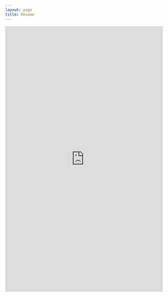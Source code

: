 ```yaml
---
layout: page
title: Resume
---
```

<embed src="https://rggs.github.io/docs/Swope_Resume.pdf" type="application/pdf" width="100%" height="850px"/>
